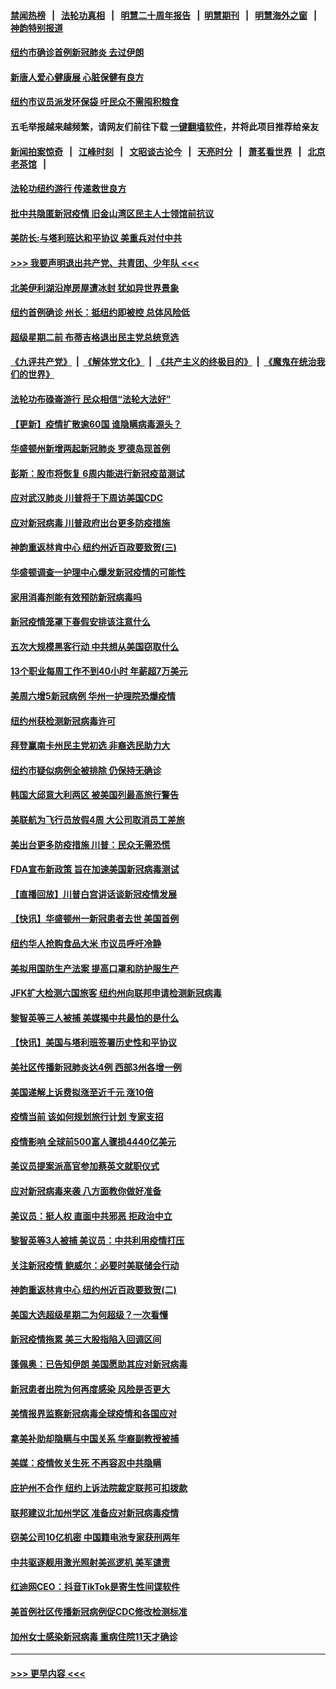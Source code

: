 #### [禁闻热榜](热点新闻.md?=0)  &nbsp;&nbsp;|&nbsp;&nbsp; [法轮功真相](https://github.com/gfw-breaker/truth/blob/master/README.md?=0) &nbsp;&nbsp;|&nbsp;&nbsp; [明慧二十周年报告](https://github.com/gfw-breaker/mh-reports/blob/master/README.md?=0) &nbsp;&nbsp;|&nbsp;&nbsp;[明慧期刊](https://github.com/gfw-breaker/mh-qikan) &nbsp;&nbsp;|&nbsp;&nbsp; [明慧海外之窗](https://github.com/gfw-breaker/mh-news/blob/master/README.md?=0) &nbsp;&nbsp;|&nbsp;&nbsp; [神韵特别报道](https://github.com/gfw-breaker/mh-news/blob/master/shenyun.md?=0)
#### [纽约市确诊首例新冠肺炎  去过伊朗](../pages/nsc412/n11908737.md?t=03021902) 
#### [新唐人爱心健康展  心脏保健有良方](../pages/nsc412/n11908619.md?t=03021902) 
#### [纽约市议员派发环保袋  吁民众不需囤积粮食](../pages/nsc412/n11908742.md?t=03021902) 
#### 五毛举报越来越频繁，请网友们前往下载 [一键翻墙软件](https://github.com/gfw-breaker/ssr-accounts)，并将此项目推荐给亲友
#### [新闻拍案惊奇](https://github.com/gfw-breaker/banned-news/blob/master/pages/link4.md) &nbsp;&nbsp;|&nbsp;&nbsp; [江峰时刻](https://github.com/gfw-breaker/banned-news/blob/master/pages/link4.md) &nbsp;&nbsp;|&nbsp;&nbsp; [文昭谈古论今](https://github.com/gfw-breaker/banned-news/blob/master/pages/link4.md) &nbsp;&nbsp;|&nbsp;&nbsp; [天亮时分](https://github.com/gfw-breaker/banned-news/blob/master/pages/link4.md) &nbsp;&nbsp;|&nbsp;&nbsp; [萧茗看世界](https://github.com/gfw-breaker/banned-news/blob/master/pages/link4.md) &nbsp;&nbsp;|&nbsp;&nbsp; [北京老茶馆](https://github.com/gfw-breaker/banned-news/blob/master/pages/link4.md) &nbsp;&nbsp;|&nbsp;&nbsp; 
#### [法轮功纽约游行 传递救世良方](../pages/nsc412/n11907831.md?t=03021902) 
#### [批中共隐匿新冠疫情  旧金山湾区民主人士领馆前抗议](../pages/nsc412/n11908761.md?t=03021902) 
#### [美防长:与塔利班达和平协议 美重兵对付中共](../pages/nsc412/n11908366.md?t=03021902) 
#### [>>> 我要声明退出共产党、共青团、少年队 <<<](https://github.com/begood0513/goodnews/blob/master/quit/letter.md) 
#### [北美伊利湖沿岸房屋遭冰封 犹如异世界景象](../pages/nsc412/n11908465.md?t=03021902) 
#### [纽约首例确诊 州长：抵纽约即被控 总体风险低](../pages/nsc412/n11908143.md?t=03021902) 
#### [超级星期二前 布蒂吉格退出民主党总统竞选](../pages/nsc412/n11908156.md?t=03021902) 
#### [《九评共产党》](https://github.com/begood0513/9ping.md/blob/master/README.md) &nbsp;|&nbsp; [《解体党文化》](../../../../jtdwh.md/blob/master/README.md)  &nbsp;|&nbsp; [《共产主义的终极目的》](../../../../gczydzjmd.md/blob/master/README.md) &nbsp;|&nbsp; [《魔鬼在统治我们的世界》](../../../../mgztzwmdsj.md/blob/master/README.md) 
#### [法轮功布碌崙游行 民众相信“法轮大法好”](../pages/nsc412/n11907645.md?t=03021902) 
#### [【更新】疫情扩散逾60国 谁隐瞒病毒源头？](../pages/nsc412/n11890652.md?t=03021902) 
#### [华盛顿州新增两起新冠肺炎 罗德岛现首例](../pages/nsc412/n11907757.md?t=03021902) 
#### [彭斯：股市将恢复 6周内能进行新冠疫苗测试](../pages/nsc412/n11907550.md?t=03021902) 
#### [应对武汉肺炎 川普将于下周访美国CDC](../pages/nsc412/n11907493.md?t=03021902) 
#### [应对新冠病毒 川普政府出台更多防疫措施](../pages/nsc412/n11907354.md?t=03021902) 
#### [神韵重返林肯中心 纽约州近百政要致贺(三)](../pages/nsc412/n11904356.md?t=03021902) 
#### [华盛顿调查一护理中心爆发新冠疫情的可能性](../pages/nsc412/n11907230.md?t=03021902) 
#### [家用消毒剂能有效预防新冠病毒吗](../pages/nsc412/n11905553.md?t=03021902) 
#### [新冠疫情笼罩下春假安排该注意什么](../pages/nsc412/n11906890.md?t=03021902) 
#### [五次大规模黑客行动 中共想从美国窃取什么](../pages/nsc412/n11899124.md?t=03021902) 
#### [13个职业每周工作不到40小时 年薪超7万美元](../pages/nsc412/n11893686.md?t=03021902) 
#### [美周六增5新冠病例 华州一护理院恐爆疫情](../pages/nsc412/n11905823.md?t=03021902) 
#### [纽约州获检测新冠病毒许可](../pages/nsc412/n11906069.md?t=03021902) 
#### [拜登赢南卡州民主党初选 非裔选民助力大](../pages/nsc412/n11905930.md?t=03021902) 
#### [纽约市疑似病例全被排除 仍保持无确诊](../pages/nsc412/n11906039.md?t=03021902) 
#### [韩国大邱意大利两区 被美国列最高旅行警告](../pages/nsc412/n11905944.md?t=03021902) 
#### [美联航为飞行员放假4周 大公司取消员工差旅](../pages/nsc412/n11905894.md?t=03021902) 
#### [美出台更多防疫措施 川普：民众无需恐慌](../pages/nsc412/n11905747.md?t=03021902) 
#### [FDA宣布新政策 旨在加速美国新冠病毒测试](../pages/nsc412/n11905693.md?t=03021902) 
#### [【直播回放】川普白宫讲话谈新冠疫情发展](../pages/nsc412/n11905588.md?t=03021902) 
#### [【快讯】华盛顿州一新冠患者去世 美国首例](../pages/nsc412/n11905571.md?t=03021902) 
#### [纽约华人抢购食品大米 市议员呼吁冷静](../pages/nsc412/n11904453.md?t=03021902) 
#### [美拟用国防生产法案 提高口罩和防护服生产](../pages/nsc412/n11905517.md?t=03021902) 
#### [JFK扩大检测六国旅客 纽约州向联邦申请检测新冠病毒](../pages/nsc412/n11905491.md?t=03021902) 
#### [黎智英等三人被捕 美媒揭中共最怕的是什么](../pages/nsc412/n11905316.md?t=03021902) 
#### [【快讯】美国与塔利班签署历史性和平协议](../pages/nsc412/n11905172.md?t=03021902) 
#### [美社区传播新冠肺炎达4例 西部3州各增一例](../pages/nsc412/n11904070.md?t=03021902) 
#### [美国递解上诉费拟涨至近千元  涨10倍](../pages/nsc412/n11904466.md?t=03021902) 
#### [疫情当前 该如何规划旅行计划 专家支招](../pages/nsc412/n11903865.md?t=03021902) 
#### [疫情影响 全球前500富人骤损4440亿美元](../pages/nsc412/n11904283.md?t=03021902) 
#### [美议员提案派高官参加蔡英文就职仪式](../pages/nsc412/n11904166.md?t=03021902) 
#### [应对新冠病毒来袭 八方面教你做好准备](../pages/nsc412/n11903736.md?t=03021902) 
#### [美议员：挺人权 直面中共邪恶 拒政治中立](../pages/nsc412/n11903790.md?t=03021902) 
#### [黎智英等3人被捕 美议员：中共利用疫情打压](../pages/nsc412/n11903768.md?t=03021902) 
#### [关注新冠疫情 鲍威尔：必要时美联储会行动](../pages/nsc412/n11903672.md?t=03021902) 
#### [神韵重返林肯中心 纽约州近百政要致贺(二)](../pages/nsc412/n11897500.md?t=03021902) 
#### [美国大选超级星期二为何超级？一次看懂](../pages/nsc412/n11903490.md?t=03021902) 
#### [新冠疫情拖累 美三大股指陷入回调区间](../pages/nsc412/n11903211.md?t=03021902) 
#### [蓬佩奥：已告知伊朗 美国愿助其应对新冠病毒](../pages/nsc412/n11903212.md?t=03021902) 
#### [新冠患者出院为何再度感染 风险是否更大](../pages/nsc412/n11903262.md?t=03021902) 
#### [美情报界监察新冠病毒全球疫情和各国应对](../pages/nsc412/n11903098.md?t=03021902) 
#### [拿美补助却隐瞒与中国关系 华裔副教授被捕](../pages/nsc412/n11901687.md?t=03021902) 
#### [美媒：疫情攸关生死 不再容忍中共隐瞒](../pages/nsc412/n11901694.md?t=03021902) 
#### [庇护州不合作  纽约上诉法院裁定联邦可扣拨款](../pages/nsc412/n11902238.md?t=03021902) 
#### [联邦建议北加州学区 准备应对新冠病毒疫情](../pages/nsc412/n11902448.md?t=03021902) 
#### [窃美公司10亿机密 中国籍电池专家获刑两年](../pages/nsc412/n11901996.md?t=03021902) 
#### [中共驱逐舰用激光照射美巡逻机 美军谴责](../pages/nsc412/n11901964.md?t=03021902) 
#### [红迪网CEO：抖音TikTok是寄生性间谍软件](../pages/nsc412/n11901675.md?t=03021902) 
#### [美首例社区传播新冠病例促CDC修改检测标准](../pages/nsc412/n11901490.md?t=03021902) 
#### [加州女士感染新冠病毒 重病住院11天才确诊](../pages/nsc412/n11901246.md?t=03021902) 

----
#### [ >>> 更早内容 <<< ](../indexes/nsc412-earlier.md)
